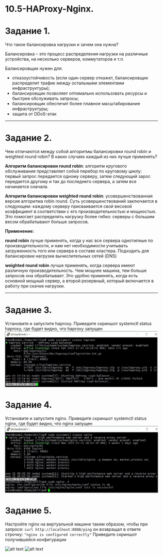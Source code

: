 # 10.5-HAProxy-Nginx.
# Задание 1.
Что такое балансировка нагрузки и зачем она нужна?

Балансировка – это процесс распределения нагрузки на различные устройства, на несколько серверов, коммутаторов и т.п.

Балансировщик нужен для:
* отказоустойчивость (если один сервер откажет, балансировщик распределит трафик между остальными элементами инфраструктуры);
* балансировщик позволяет оптимально использовать ресурсы и быстрее обслуживать запросы;
* балансировщик обеспечит более плавное масштабирование инфраструктуры;
* защита от DDoS-атак
________________________________________
# Задание 2.
Чем отличаются между собой алгоритмы балансировки round robin и weighted round robin? В каких случаях каждый из них лучше применять?

**Алгоритм балансировки round robin**: алгоритм кругового обслуживания представляет собой перебор по круговому циклу: первый запрос передается одному серверу, затем следующий зарос передается другому и так до последнего сервера, а затем все начинается сначала.

**Алгоритм балансировки weighted round robin**: усовершенствованная версия алгоритма robin round. Суть усовершенствований заключается в следующем: каждому серверу присваивается свой весовой коэффициент в соответствии с его производительностью и мощностью. Это помогает распределять нагрузку более гибко: серверы с большим весом обрабатывают больше запросов. 

**Применение:**

**round robin** лучше применять, когда у нас все сервера однотипные по производительности, и нам нет необходимости учитывать загруженность того или сервера в составе кластера. Подходить для балансировки нагрузки вычислительных сетей (DNS)

**weighted round robin** лучше применять, когда сервера имеют различную производительность. Чем мощнее машина, тем больше запросов она обрабатывает. Это удобно применять, когда есть основной мощный сервер, а второй резервный, который включается в работу при скачке нагрузки.

________________________________________
# Задание 3.
Установите и запустите haproxy.
Приведите скриншот systemctl status haproxy, где будет видно, что haproxy запущен
![alt text](https://github.com/filipp761/10.5-.-HAProxy-Nginx./blob/main/img/haproxy.jpg)

# Задание 4.
Установите и запустите nginx.
Приведите скриншот systemctl status nginx, где будет видно, что nginx запущен
![alt text](https://github.com/filipp761/10.5-.-HAProxy-Nginx./blob/main/img/nginx.jpg)

# Задание 5.
Настройте nginx на виртуальной машине таким образом, чтобы при запросе:
```curl http://localhost:8088/ping```
он возвращал в ответе строчку:
```"nginx is configured correctly"```
Приведите скриншот получившейся конфигурации

![alt text](https://github.com/filipp761/10.5-.-HAProxy-Nginx./blob/main/img/config.png)
![alt text](https://github.com/filipp761/10.5-.-HAProxy-Nginx./blob/main/img/nginxCURL.png)
